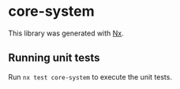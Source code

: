 # core-system

This library was generated with [Nx](https://nx.dev).

## Running unit tests

Run `nx test core-system` to execute the unit tests.
